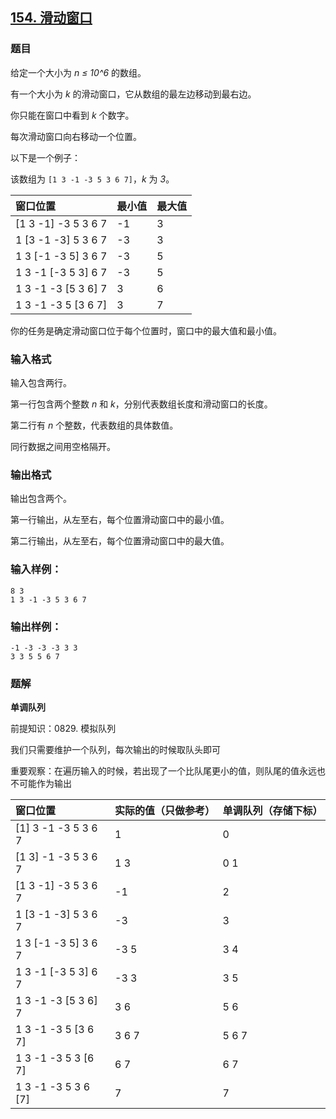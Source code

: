 ## [154. 滑动窗口](https://www.acwing.com/problem/content/156/)

### 题目

给定一个大小为 *n ≤ 10^6* 的数组。

有一个大小为 *k* 的滑动窗口，它从数组的最左边移动到最右边。

你只能在窗口中看到 *k* 个数字。

每次滑动窗口向右移动一个位置。

以下是一个例子：

该数组为 `[1 3 -1 -3 5 3 6 7]`，*k* 为 *3*。

| 窗口位置            | 最小值 | 最大值 |
| :------------------ | :----- | :----- |
| [1 3 -1] -3 5 3 6 7 | -1     | 3      |
| 1 [3 -1 -3] 5 3 6 7 | -3     | 3      |
| 1 3 [-1 -3 5] 3 6 7 | -3     | 5      |
| 1 3 -1 [-3 5 3] 6 7 | -3     | 5      |
| 1 3 -1 -3 [5 3 6] 7 | 3      | 6      |
| 1 3 -1 -3 5 [3 6 7] | 3      | 7      |

你的任务是确定滑动窗口位于每个位置时，窗口中的最大值和最小值。

### 输入格式

输入包含两行。

第一行包含两个整数 *n* 和 *k*，分别代表数组长度和滑动窗口的长度。

第二行有 *n* 个整数，代表数组的具体数值。

同行数据之间用空格隔开。

### 输出格式

输出包含两个。

第一行输出，从左至右，每个位置滑动窗口中的最小值。

第二行输出，从左至右，每个位置滑动窗口中的最大值。

### 输入样例：

```
8 3
1 3 -1 -3 5 3 6 7
```

### 输出样例：

```
-1 -3 -3 -3 3 3
3 3 5 5 6 7
```

### 题解

**单调队列**

前提知识：0829. 模拟队列

我们只需要维护一个队列，每次输出的时候取队头即可

重要观察：在遍历输入的时候，若出现了一个比队尾更小的值，则队尾的值永远也不可能作为输出

| 窗口位置            | 实际的值（只做参考） | 单调队列（存储下标） |
| :------------------ | :------------------- | -------------------- |
| [1] 3 -1 -3 5 3 6 7 | 1                    | 0                    |
| [1 3] -1 -3 5 3 6 7 | 1 3                  | 0 1                  |
| [1 3 -1] -3 5 3 6 7 | -1                   | 2                    |
| 1 [3 -1 -3] 5 3 6 7 | -3                   | 3                    |
| 1 3 [-1 -3 5] 3 6 7 | -3 5                 | 3 4                  |
| 1 3 -1 [-3 5 3] 6 7 | -3 3                 | 3 5                  |
| 1 3 -1 -3 [5 3 6] 7 | 3 6                  | 5 6                  |
| 1 3 -1 -3 5 [3 6 7] | 3 6 7                | 5 6 7                |
| 1 3 -1 -3 5 3 [6 7] | 6 7                  | 6 7                  |
| 1 3 -1 -3 5 3 6 [7] | 7                    | 7                    |